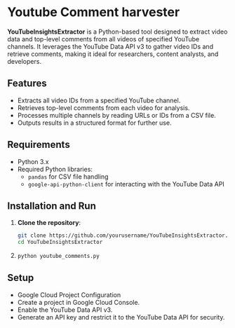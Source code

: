 # Youtube Comment harvester

**YouTubeInsightsExtractor** is a Python-based tool designed to extract video data and top-level comments from all videos of specified YouTube channels. It leverages the YouTube Data API v3 to gather video IDs and retrieve comments, making it ideal for researchers, content analysts, and developers.

## Features
- Extracts all video IDs from a specified YouTube channel.
- Retrieves top-level comments from each video for analysis.
- Processes multiple channels by reading URLs or IDs from a CSV file.
- Outputs results in a structured format for further use.

## Requirements
- Python 3.x
- Required Python libraries:
  - `pandas` for CSV file handling
  - `google-api-python-client` for interacting with the YouTube Data API

## Installation and Run
1. **Clone the repository**:
   ```bash
   git clone https://github.com/yourusername/YouTubeInsightsExtractor.git
   cd YouTubeInsightsExtractor
   ```

2. ```bash
   python youtube_comments.py
   ```

## Setup
- Google Cloud Project Configuration
- Create a project in Google Cloud Console.
- Enable the YouTube Data API v3.
- Generate an API key and restrict it to the YouTube Data API for security.